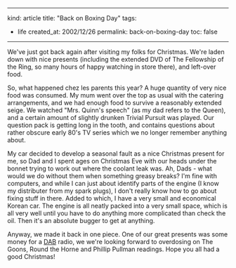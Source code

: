 -----
kind: article
title: "Back on Boxing Day"
tags:
- life
created_at: 2002/12/26
permalink: back-on-boxing-day
toc: false
-----

<p>We've just got back again after visiting my folks for Christmas. We're laden down with nice presents (including the extended DVD of The Fellowship of the Ring, so many hours of happy watching in store there), and left-over food.</p>

<p>So, what happened chez les parents this year? A huge quantity of very nice food was consumed. My mum went over the top as usual with the catering arrangements, and we had enough food to survive a reasonably extended seige. We watched "Mrs. Quinn's speech" (as my dad refers to the Queen), and a certain amount of slightly drunken Trivial Pursuit was played. Our question pack is getting long in the tooth, and contains questions about rather obscure early 80's TV series which we no longer remember anything about.</p>

<p>My car decided to develop a seasonal fault as a nice Christmas present for me, so Dad and I spent ages on Christmas Eve with our heads under the bonnet trying to work out where the coolant leak was. Ah, Dads - what would we do without them when something greasy breaks? I'm fine with computers, and while I can just about identify parts of the engine (I know my distributer from my spark plugs), I don't really know how to go about fixing stuff in there. Added to which, I have a very small and economical Korean car. The engine is all neatly packed into a very small space, which is all very well until you have to do anything more complicated than check the oil. Then it's an absolute bugger to get at anything.</p>

<p>Anyway, we made it back in one piece. One of our great presents was some money for a <a href="http://www.mxrdigital.co.uk/map_index.html" title="DAB digital">DAB</a> radio, we we're looking forward to overdosing on The Goons, Round the Horne and Phillip Pullman readings. Hope you all had a good Christmas!</p>


